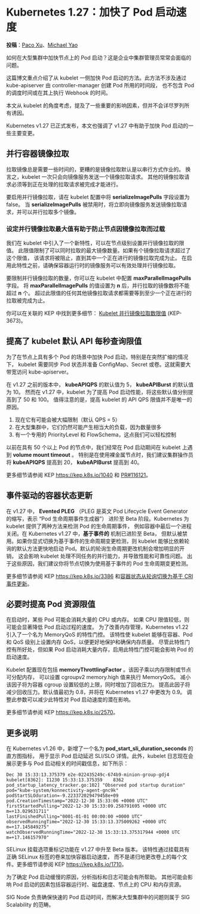 # Kubernetes 1.27：加快了 Pod 启动速度

**投稿**：[Paco Xu](https://github.com/pacoxu)、[Michael Yao](https://github.com/windsonsea)

如何在大型集群中加快节点上的 Pod 启动？这是企业中集群管理员常常会面临的问题。

这篇博文重点介绍了从 kubelet 一侧加快 Pod 启动的方法。此方法不涉及通过
kube-apiserver 由 controller-manager 创建 Pod 所用的时间段，
也不包含 Pod 的调度时间或在其上执行 Webhook 的时间。

本文从 kubelet 的角度考虑，提及了一些重要的影响因素，但并不会详尽罗列所有诱因。

Kubernetes v1.27 已正式发布，本文也强调了 v1.27 中有助于加快 Pod 启动的一些主要变更。

## 并行容器镜像拉取

拉取镜像总是需要一些时间的，更糟的是镜像拉取默认是以串行方式作业的。
换言之，kubelet 一次只会向镜像服务发送一个镜像拉取请求。
其他的镜像拉取请求必须等到正在处理的拉取请求被完成才能进行。

要启用并行镜像拉取，请在 kubelet 配置中将 __serializeImagePulls__ 字段设置为 false。
当 __serializeImagePulls__ 被禁用时，将立即向镜像服务发送镜像拉取请求，并可以并行拉取多个镜像。

### 设定并行镜像拉取最大值有助于防止节点因镜像拉取而过载

我们在 kubelet 中引入了一个新特性，可以在节点级别设置并行镜像拉取的限值。
此限值限制了可以同时拉取的最大镜像数量。如果有个镜像拉取请求超过了这个限值，
该请求将被阻止，直到其中一个正在进行的镜像拉取完成为止。
在启用此特性之前，请确保容器运行时的镜像服务可以有效处理并行镜像拉取。

要限制并行镜像拉取的数量，你可以在 kubelet 中配置 __maxParallelImagePulls__ 字段。
将 __maxParallelImagePulls__ 的值设置为 **n** 后，并行拉取的镜像数将不能超过 **n** 个。
超过此限值的任何其他镜像拉取请求都需要等到至少一个正在进行的拉取被完成为止。

你可以在关联的 KEP 中找到更多细节：
[Kubelet 并行镜像拉取数限值](https://kep.k8s.io/3673) (KEP-3673)。

## 提高了 kubelet 默认 API 每秒查询限值

为了在节点上具有多个 Pod 的场景中加快 Pod 启动，特别是在突然扩缩的情况下，
kubelet 需要同步 Pod 状态并准备 ConfigMap、Secret 或卷。这就需要大带宽访问 kube-apiserver。

在 v1.27 之前的版本中， __kubeAPIQPS__ 的默认值为 5， __kubeAPIBurst__ 的默认值为 10。
然而在 v1.27 中，kubelet 为了提高 Pod 启动性能，将这些默认值分别提高到了 50 和 100。
值得注意的是，提高 kubelet 的 API QPS 限值并不是唯一的原因。

1. 现在它有可能会被大幅限制（默认 QPS = 5）
2. 在大型集群中，它们仍然可能产生相当大的负载，因为数量很多
3. 有一个专用的 PriorityLevel 和 FlowSchema，这点我们可以轻松控制

以前在具有 50 个以上 Pod 的节点中，我们经常在 Pod 启动期间在 kubelet 上遇到 __volume mount timeout__ 。
特别是在使用裸金属节点时，我们建议集群操作员将 __kubeAPIQPS__ 提高到 20， __kubeAPIBurst__ 提高到 40。

更多细节请参阅 KEP <https://kep.k8s.io/1040> 和
[PR#116121](https://github.com/kubernetes/kubernetes/pull/116121)。

## 事件驱动的容器状态更新

在 v1.27 中， __Evented PLEG__ 
（PLEG 是英文 Pod Lifecycle Event Generator 的缩写，表示 “Pod 生命周期事件生成器”）
进阶至 Beta 阶段。Kubernetes 为 kubelet 提供了两种方法来检测 Pod 的生命周期事件，
例如容器中最后一个进程关闭。在 Kubernetes v1.27 中，**基于事件的** 机制已进阶至 Beta，
但默认被禁用。如果你显式切换为基于事件的生命周期变更检测，则 kubelet
能够比依赖轮询的默认方法更快地启动 Pod。默认的轮询生命周期更改机制会增加明显的开销，
这会影响 kubelet 处理不同任务的并行能力，并导致性能和可靠性问题。
出于这些原因，我们建议你将节点切换为使用基于事件的 Pod 生命周期变更检测。

更多细节请参阅 KEP <https://kep.k8s.io/3386>
和[容器状态从轮询切换为基于 CRI 事件更新](https://kubernetes.io/docs/tasks/administer-cluster/switch-to-evented-pleg/)。

## 必要时提高 Pod 资源限值

在启动时，某些 Pod 可能会消耗大量的 CPU 或内存。
如果 CPU 限值较低，则可能会显著降低 Pod 启动过程的速度。
为了改善内存管理，Kubernetes v1.22 引入了一个名为 MemoryQoS 的特性门控。
该特性使 kubelet 能够在容器、Pod 和 QoS 级别上设置内存 QoS，以便更好地保护和确保内存质量。
尽管此特性门控有所好处，但如果 Pod 启动消耗大量内存，启用此特性门控可能会影响 Pod 的启动速度。

Kubelet 配置现在包括 __memoryThrottlingFactor__ 。该因子乘以内存限制或节点可分配内存，
可以设置 cgroupv2 memory.high 值来执行 MemoryQoS。
减小该因子将为容器 cgroup 设置较低的上限，同时增加了回收压力。
提高此因子将减少回收压力。默认值最初为 0.8，并将在 Kubernetes v1.27 中更改为 0.9。
调整此参数可以减少此特性对 Pod 启动速度的潜在影响。

更多细节请参阅 KEP <https://kep.k8s.io/2570>。

## 更多说明

在 Kubernetes v1.26 中，新增了一个名为 __pod_start_sli_duration_seconds__ 的直方图指标，
用于显示 Pod 启动延迟 SLI/SLO 详情。此外，kubelet 日志现在会展示更多与 Pod 启动相关的时间戳信息，如下所示：

```
Dec 30 15:33:13.375379 e2e-022435249c-674b9-minion-group-gdj4 kubelet[8362]: I1230 15:33:13.375359    8362
pod_startup_latency_tracker.go:102] "Observed pod startup duration" pod="kube-system/konnectivity-agent-gnc9k"
podStartSLOduration=-9.223372029479458e+09 pod.CreationTimestamp="2022-12-30 15:33:06 +0000 UTC"
firstStartedPulling="2022-12-30 15:33:09.258791695 +0000 UTC m=+13.029631711"
lastFinishedPulling="0001-01-01 00:00:00 +0000 UTC"
observedRunningTime="2022-12-30 15:33:13.375009262 +0000 UTC m=+17.145849275"
watchObservedRunningTime="2022-12-30 15:33:13.375317944 +0000 UTC m=+17.146157970"
```

SELinux 挂载选项重标记功能在 v1.27 中升至 Beta 版本。
该特性通过挂载具有正确 SELinux 标签的卷来加快容器启动速度，
而不是递归地更改卷上的每个文件。更多细节请参阅 KEP <https://kep.k8s.io/1710>。

为了确定 Pod 启动缓慢的原因，分析指标和日志可能会有所帮助。
其他可能会影响 Pod 启动的因素包括容器运行时、磁盘速度、节点上的 CPU 和内存资源。

SIG Node 负责确保快速的 Pod 启动时间，而解决大型集群中的问题则属于 SIG Scalability 的范畴。
